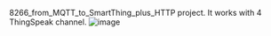 8266_from_MQTT_to_SmartThing_plus_HTTP project.
It works with 4 ThingSpeak channel.
![image](https://github.com/user-attachments/assets/3976ba31-624f-4572-92d7-cf27bd877b6a)
